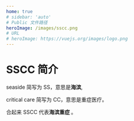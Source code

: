 ```yaml
---
home: true
# sidebar: 'auto'
# Public 文件路径
heroImage: /images/sscc.png
# URL
# heroImage: https://vuejs.org/images/logo.png
---
```




# SSCC 简介

seaside 简写为 SS，意思是<b>海滨</b>,

critical care 简写为 CC，意思是重症医疗。

合起来 SSCC 代表<b>海滨重症 </b>。

<!--<img :src="$withBase('/images/sscc.png')" alt="SSCC Logo">-->

